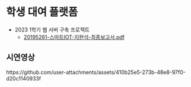 # 학생 대여 플랫폼
+ 2023 1학기 웹 서버 구축 프로젝트
  + [20195261-스마트IOT-지현석-최종보고서.pdf](https://github.com/user-attachments/files/17191968/20195261-.IOT-.-.pdf)
  
## 시연영상
<tr>
  https://github.com/user-attachments/assets/410b25e5-273b-48e8-97f0-d20c1140933f
</tr>
